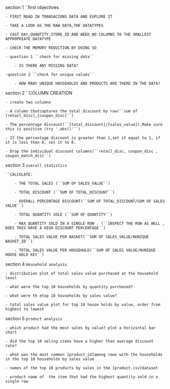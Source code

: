 
section 1 ``first objectives

	- FIRST READ IN TRANSACIONS DATA AND EXPLORE IT
 
	- TAKE A LOOK AS THE RAW DATA,THE DATATYPES 
 
	- CAST DAY,QUANTITY,STORE_ID AND WEEK_NO COLUMNS TO THE SMALLEST APPROPRIATE DATATYPE
 
	- CHECK THE MEMORY REDUCTION BY DOING SO
 
	- question 1 ``check for missing data``
 
		- IS THERE ANY MISSING DATA?
  
	-question 2 ``check for unique values``
 
		- HOW MANY UNIQUE HOUSEHOLDS AND PRODUCTS ARE THERE IN THE DATA?

section 2 ``COLUMN CREATION

	- create two columns
 
	- A column thatcaptures the total_discount by row(``sum of [retail_disc],[coupon_disc]``)
 
	- The percentage discount(``[total_discount]/[sales_value]),Make sure this is positive (try '.abs()'``)
 
	- If the percentage discount is greater than 1,set it equal to 1, if it is less than 0, set it to 0.
 
	- Drop the individual discount columns(``retail_disc, coupon_disc , coupon_match_disc``)

section 3 ``overall statistics``

	``CALCULATE:
 
	    - THE TOTAL SALES (``SUM OF SALES_VALUE``)
     
	    - TOTAL DISCOUNT (``SUM OF TOTAL_DISCOUNT``)
     
	    - OVERALL PERCENTAGE DISCOUNT(``SUM OF TOTAL_DISCOUNT/SUM OF SALES VALUE``)
     
	    - TOTAL QUANTITY SOLD (``SUM OF QUANTITY``)
     
	    - MAX QUANTITY SOLD IN A SINGLE ROW . (``INSPECT THE ROW AS WELL , DOES THIS HAVE A HIGH DISCOUNT PERCENTAGE``)
     
	    - TOTAL SALES VALUE PER BASKET(``SUM OF SALES_VALUE/NUNIQUE BASKET_ID``)
     
	    - TOTAL SALES VALUE PER HOUSEHOLD(``SUM OF SALES VALUE/NUNIQUE HOUSE HOLD KEY``)
     
    
section  4 ``Household analysis``

	- distribution plot of total sales value purchased at the household level
 
	- what were the top 10 households by quantity purchased?
 
	- what were th etop 10 households by sales value?
 
	- total sales value plot for top 10 house holds by value, order from highest to lowest
 

section 5 ``product analysis``

	- which product had the most sales by value? plot a horizintal bar chart
 
	- did the top 10 seling items have a higher than average discount rate?
 
	- what was the most common [product_id]among rows with the households in the top 10 households by sales value
 
	- names of the top 10 products by sales in the [product.csv]dataset
 
	- product name of  the item that had the highest quantity sold in a single row
